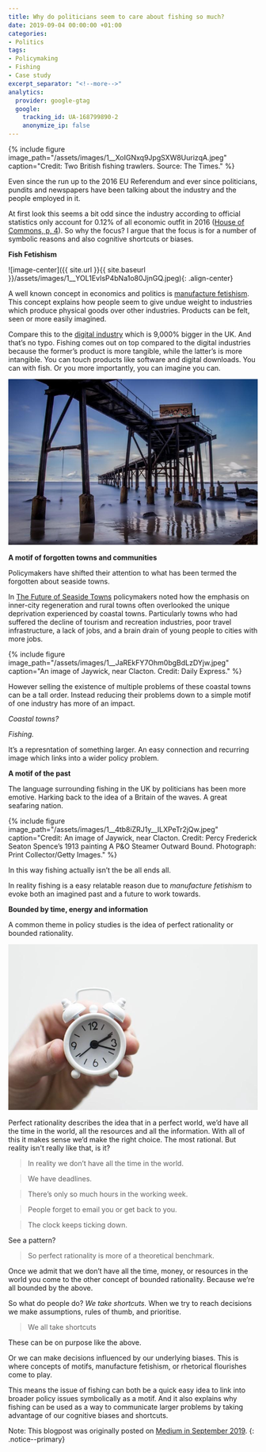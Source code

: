 ```yaml
---
title: Why do politicians seem to care about fishing so much?
date: 2019-09-04 00:00:00 +01:00
categories:
- Politics
tags:
- Policymaking
- Fishing
- Case study
excerpt_separator: "<!--more-->"
analytics:
  provider: google-gtag
  google:
    tracking_id: UA-168799890-2
    anonymize_ip: false
---
```


{% include figure image_path="/assets/images/1__XoIGNxq9JpgSXW8UurizqA.jpeg" caption="Credit: Two British fishing trawlers. Source: The Times." %}

Even since the run up to the 2016 EU Referendum and ever since politicians, pundits and newspapers have been talking about the industry and the people employed in it.

At first look this seems a bit odd since the industry according to official statistics only account for 0.12% of all economic outfit in 2016 ([House of Commons, p, 4](https://researchbriefings.parliament.uk/ResearchBriefing/Summary/CDP-2017-0256)). So why the focus? I argue that the focus is for a number of symbolic reasons and also cognitive shortcuts or biases.

**Fish Fetishism**

![image-center]({{ site.url }}{{ site.baseurl }}/assets/images/1__YOL1EvIsP4bNa1o80JjnGQ.jpeg){: .align-center}

A well known concept in economics and politics is [manufacture fetishism](https://www.johnkay.com/2016/08/29/the-economics-and-politics-of-manufacturing-fetishism/). This concept explains how people seem to give undue weight to industries which produce physical goods over other industries. Products can be felt, seen or more easily imagined.

Compare this to the [digital industry](https://www.forbes.com/sites/oliversmith/2019/01/07/forget-fishing-britains-digital-sector-is-now-9000-times-bigger/) which is 9,000% bigger in the UK. And that’s no typo. Fishing comes out on top compared to the digital industries because the former’s product is more tangible, while the latter’s is more intangible. You can touch products like software and digital downloads. You can with fish. Or you more importantly, you can imagine you can.

![](/assets/images/1__WA6MNHdhYXhxrx__BfJ1xbg.jpeg)


**A motif of forgotten towns and communities**

Policymakers have shifted their attention to what has been termed the forgotten about seaside towns.

In [The Future of Seaside Towns](https://publications.parliament.uk/pa/ld201719/ldselect/ldseaside/320/320.pdf) policymakers noted how the emphasis on inner-city regeneration and rural towns often overlooked the unique deprivation experienced by coastal towns. Particularly towns who had suffered the decline of tourism and recreation industries, poor travel infrastructure, a lack of jobs, and a brain drain of young people to cities with more jobs.

{% include figure image_path="/assets/images/1__JaREkFY7Ohm0bgBdLzDYjw.jpeg" caption="An image of Jaywick, near Clacton. Credit: Daily Express." %}

However selling the existence of multiple problems of these coastal towns can be a tall order. Instead reducing their problems down to a simple motif of one industry has more of an impact.

_Coastal towns?_

_Fishing._

It’s a represntation of something larger. An easy connection and recurring image which links into a wider policy problem.

**A motif of the past**

The language surrounding fishing in the UK by politicians has been more emotive. Harking back to the idea of a Britain of the waves. A great seafaring nation.


{% include figure image_path="/assets/images/1__4tb8iZRJ1y__ILXPeTr2jQw.jpeg" caption="Credit: An image of Jaywick, near Clacton. Credit: Percy Frederick Seaton Spence’s 1913 painting A P&O Steamer Outward Bound. Photograph: Print Collector/Getty Images." %}

In this way fishing actually isn’t the be all ends all.

In reality fishing is a easy relatable reason due to _manufacture fetishism_ to evoke both an imagined past and a future to work towards.

**Bounded by time, energy and information**

A common theme in policy studies is the idea of perfect rationality or bounded rationality.

![](/assets/images/1__mqc5SR0vGaIEwv3jrICtKg.jpeg)


Perfect rationality describes the idea that in a perfect world, we’d have all the time in the world, all the resources and all the information. With all of this it makes sense we’d make the right choice. The most rational. But reality isn't really like that, is it?

> In reality we don’t have all the time in the world.

> We have deadlines.

> There’s only so much hours in the working week.

> People forget to email you or get back to you.

> The clock keeps ticking down.

See a pattern?

> So perfect rationality is more of a theoretical benchmark.

Once we admit that we don’t have all the time, money, or resources in the world you come to the other concept of bounded rationality. Because we’re all bounded by the above.

So what do people do? _We take shortcuts._ When we try to reach decisions we make assumptions, rules of thumb, and prioritise.

> We all take shortcuts

These can be on purpose like the above.

Or we can make decisions influenced by our underlying biases. This is where concepts of motifs, manufacture fetishism, or rhetorical flourishes come to play.

This means the issue of fishing can both be a quick easy idea to link into broader policy issues symbolically as a motif. And it also explains why fishing can be used as a way to communicate larger problems by taking advantage of our cognitive biases and shortcuts.

Note: This blogpost was originally posted on [Medium in September 2019](https://medium.com/@naiyanjones/why-do-politicians-seem-to-care-about-fishing-so-much-adf02a9fcc94).
{: .notice--primary}
